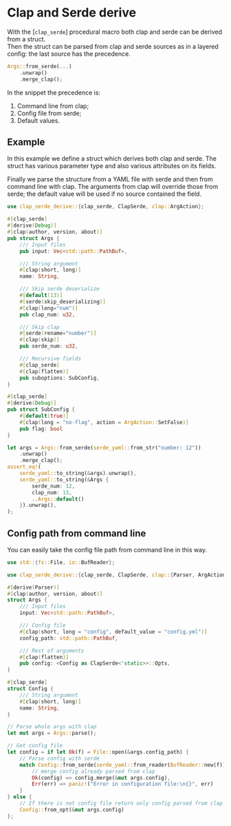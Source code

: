 # Clap and Serde derive

With the [`clap_serde`] procedural macro both clap and serde can be derived from a struct.  
Then the struct can be parsed from clap and serde sources as in a layered config: the last
source has the precedence.

```rust ignore
Args::from_serde(...)
    .unwrap()
    .merge_clap();
```

In the snippet the precedence is:

1. Command line from clap;
2. Config file from serde;
3. Default values.

## Example

In this example we define a struct which derives both clap and serde.
The struct has various parameter type and also various attributes on its fields.

Finally we parse the structure from a YAML file with serde and then from command line with
clap. The arguments from clap will override those from serde; the default value will be used if
no source contained the field.

```rust
use clap_serde_derive::{clap_serde, ClapSerde, clap::ArgAction};

#[clap_serde]
#[derive(Debug)]
#[clap(author, version, about)]
pub struct Args {
    /// Input files
    pub input: Vec<std::path::PathBuf>,

    /// String argument
    #[clap(short, long)]
    name: String,

    /// Skip serde deserialize
    #[default(13)]
    #[serde(skip_deserializing)]
    #[clap(long="num")]
    pub clap_num: u32,

    /// Skip clap
    #[serde(rename="number")]
    #[clap(skip)]
    pub serde_num: u32,

    /// Recursive fields
    #[clap_serde]
    #[clap(flatten)]
    pub suboptions: SubConfig,
}

#[clap_serde]
#[derive(Debug)]
pub struct SubConfig {
    #[default(true)]
    #[clap(long = "no-flag", action = ArgAction::SetFalse)]
    pub flag: bool
}

let args = Args::from_serde(serde_yaml::from_str("number: 12"))
    .unwrap()
    .merge_clap();
assert_eq!(
    serde_yaml::to_string(&args).unwrap(),
    serde_yaml::to_string(&Args {
        serde_num: 12,
        clap_num: 13,
        ..Args::default()
    }).unwrap(),
);
```

## Config path from command line

You can easily take the config file path from command line in this way.

```rust
use std::{fs::File, io::BufReader};

use clap_serde_derive::{clap_serde, ClapSerde, clap::{Parser, ArgAction}};

#[derive(Parser)]
#[clap(author, version, about)]
struct Args {
    /// Input files
    input: Vec<std::path::PathBuf>,

    /// Config file
    #[clap(short, long = "config", default_value = "config.yml")]
    config_path: std::path::PathBuf,

    /// Rest of arguments
    #[clap(flatten)]
    pub config: <Config as ClapSerde<'static>>::Opts,
}

#[clap_serde]
struct Config {
    /// String argument
    #[clap(short, long)]
    name: String,
}

// Parse whole args with clap
let mut args = Args::parse();

// Get config file
let config = if let Ok(f) = File::open(&args.config_path) {
    // Parse config with serde
    match Config::from_serde(serde_yaml::from_reader(BufReader::new(f))) {
        // merge config already parsed from clap
        Ok(config) => config.merge(&mut args.config),
        Err(err) => panic!("Error in configuration file:\n{}", err)
    }
} else {
    // If there is not config file return only config parsed from clap
    Config::from_opt(&mut args.config)
};
```
